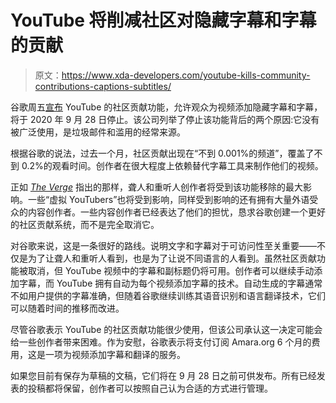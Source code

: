 # YouTube 将削减社区对隐藏字幕和字幕的贡献

> 原文：<https://www.xda-developers.com/youtube-kills-community-contributions-captions-subtitles/>

谷歌周五[宣布](https://support.google.com/youtube/thread/61967856) YouTube 的社区贡献功能，允许观众为视频添加隐藏字幕和字幕，将于 2020 年 9 月 28 日停止。该公司列举了停止该功能背后的两个原因:它没有被广泛使用，是垃圾邮件和滥用的经常来源。

根据谷歌的说法，过去一个月，社区贡献出现在“不到 0.001%的频道”，覆盖了不到 0.2%的观看时间。创作者在很大程度上依赖替代字幕工具来制作他们的视频。

正如 [*The Verge*](https://www.theverge.com/2020/7/31/21349401/youtube-community-captions-deaf-creators-accessibility-google) 指出的那样，聋人和重听人创作者将受到该功能移除的最大影响。一些“虚拟 YouTubers”也将受到影响，同样受到影响的还有拥有大量外语受众的内容创作者。一些内容创作者已经表达了他们的担忧，恳求谷歌创建一个更好的社区贡献系统，而不是完全取消它。

对谷歌来说，这是一条很好的路线。说明文字和字幕对于可访问性至关重要——不仅是为了让聋人和重听人看到，也是为了让说不同语言的人看到。虽然社区贡献功能被取消，但 YouTube 视频中的字幕和副标题仍将可用。创作者可以继续手动添加字幕，而 YouTube 拥有自动为每个视频添加字幕的技术。自动生成的字幕通常不如用户提供的字幕准确，但随着谷歌继续训练其语音识别和语言翻译技术，它们可以随着时间的推移而改进。

尽管谷歌表示 YouTube 的社区贡献功能很少使用，但该公司承认这一决定可能会给一些创作者带来困难。作为安慰，谷歌表示将支付订阅 Amara.org 6 个月的费用，这是一项为视频添加字幕和翻译的服务。

如果您目前有保存为草稿的文稿，它们将在 9 月 28 日之前可供发布。所有已经发表的投稿都将保留，创作者可以按照自己认为合适的方式进行管理。